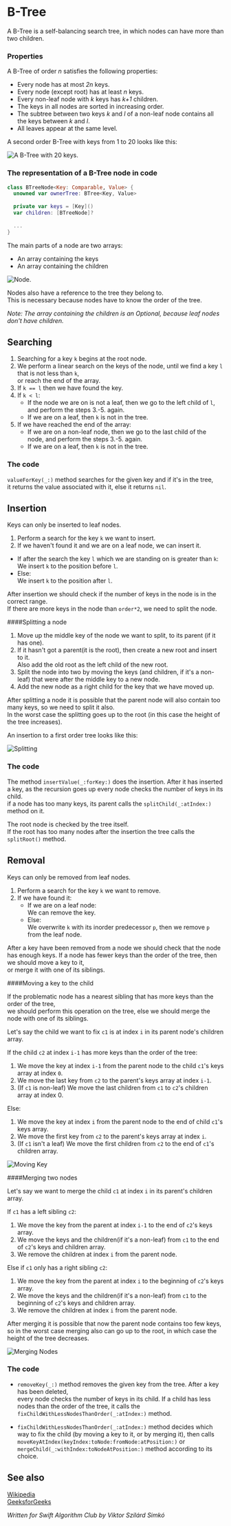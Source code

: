 # B-Tree

A B-Tree is a self-balancing search tree, in which nodes can have more than two children.

### Properties

A B-Tree of order *n* satisfies the following properties:
 - Every node has at most *2n* keys.
 - Every node (except root) has at least *n* keys.
 - Every non-leaf node with *k* keys has *k+1* children.
 - The keys in all nodes are sorted in increasing order. 
 - The subtree between two keys *k* and *l* of a non-leaf node contains all the keys between *k* and *l*.
 - All leaves appear at the same level.

A second order B-Tree with keys from 1 to 20 looks like this:

![A B-Tree with 20 keys.](Images/BTree20.png)

### The representation of a B-Tree node in code

```swift
class BTreeNode<Key: Comparable, Value> {
  unowned var ownerTree: BTree<Key, Value>
  
  private var keys = [Key]()
  var children: [BTreeNode]?
  
  ...
}
```

The main parts of a node are two arrays:
 - An array containing the keys
 - An array containing the children

![Node.](Images/Node.png)

Nodes also have a reference to the tree they belong to.  
This is necessary because nodes have to know the order of the tree.

*Note: The array containing the children is an Optional, because leaf nodes don't have children.*

## Searching

1. Searching for a key `k` begins at the root node.
2. We perform a linear search on the keys of the node, until we find a key `l` that is not less than `k`,  
   or reach the end of the array.
3. If `k == l` then we have found the key.
4. If `k < l`: 
    - If the node we are on is not a leaf, then we go to the left child of `l`, and perform the steps 3.-5. again.
    - If we are on a leaf, then `k` is not in the tree.
5. If we have reached the end of the array:
    - If we are on a non-leaf node, then we go to the last child of the node, and perform the steps 3.-5. again.
    - If we are on a leaf, then `k` is not in the tree.

### The code

`valueForKey(_:)` method searches for the given key and if it's in the tree,  
it returns the value associated with it, else it returns `nil`.

## Insertion

Keys can only be inserted to leaf nodes.

1. Perform a search for the key `k` we want to insert.
2. If we haven't found it and we are on a leaf node, we can insert it.
 - If after the search the key `l` which we are standing on is greater than `k`:  
   We insert `k` to the position before `l`.
 - Else:  
   We insert `k` to the position after `l`.

After insertion we should check if the number of keys in the node is in the correct range.  
If there are more keys in the node than `order*2`, we need to split the node.

####Splitting a node

1. Move up the middle key of the node we want to split, to its parent (if it has one).  
2. If it hasn't got a parent(it is the root), then create a new root and insert to it.  
   Also add the old root as the left child of the new root.
3. Split the node into two by moving the keys (and children, if it's a non-leaf) that were after the middle key
   to a new node.  
4. Add the new node as a right child for the key that we have moved up.  

After splitting a node it is possible that the parent node will also contain too many keys, so we need to split it also.  
In the worst case the splitting goes up to the root (in this case the height of the tree increases).

An insertion to a first order tree looks like this:

![Splitting](Images/InsertionSplit.png)

### The code

The method `insertValue(_:forKey:)` does the insertion.
After it has inserted a key, as the recursion goes up every node checks the number of keys in its child.  
if a node has too many keys, its parent calls the `splitChild(_:atIndex:)` method on it.

The root node is checked by the tree itself.  
If the root has too many nodes after the insertion the tree calls the `splitRoot()` method.

## Removal

Keys can only be removed from leaf nodes.

1. Perform a search for the key `k` we want to remove.
2. If we have found it:
   - If we are on a leaf node:  
     We can remove the key.
   - Else:  
     We overwrite `k` with its inorder predecessor `p`, then we remove `p` from the leaf node.

After a key have been removed from a node we should check that the node has enough keys.
If a node has fewer keys than the order of the tree, then we should move a key to it,  
or merge it with one of its siblings.

####Moving a key to the child

If the problematic node has a nearest sibling that has more keys than the order of the tree,  
we should perform this operation on the tree, else we should merge the node with one of its siblings.

Let's say the child we want to fix `c1` is at index `i` in its parent node's children array.

If the child `c2` at index `i-1` has more keys than the order of the tree:  

1. We move the key at index `i-1` from the parent node to the child `c1`'s keys array at index `0`.
2. We move the last key from `c2` to the parent's keys array at index `i-1`.
3. (If `c1` is non-leaf) We move the last children from `c1` to `c2`'s children array at index 0.

Else:  

1. We move the key at index `i` from the parent node to the end of child `c1`'s keys array.
2. We move the first key from `c2` to the parent's keys array at index `i`.
3. (If `c1` isn't a leaf) We move the first children from `c2` to the end of `c1`'s children array. 

![Moving Key](Images/MovingKey.png)

####Merging two nodes

Let's say we want to merge the child `c1` at index `i` in its parent's children array.

If `c1` has a left sibling `c2`:

1. We move the key from the parent at index `i-1` to the end of `c2`'s keys array.
2. We move the keys and the children(if it's a non-leaf) from `c1` to the end of `c2`'s keys and children array.
3. We remove the children at index `i` from the parent node.

Else if `c1` only has a right sibling `c2`:

1. We move the key from the parent at index `i` to the beginning of `c2`'s keys array.
2. We move the keys and the children(if it's a non-leaf) from `c1` to the beginning of `c2`'s keys and children array.
3. We remove the children at index `i` from the parent node.

After merging it is possible that now the parent node contains too few keys,  
so in the worst case merging also can go up to the root, in which case the height of the tree decreases.

![Merging Nodes](Images/MergingNodes.png)

### The code

- `removeKey(_:)` method removes the given key from the tree. After a key has been deleted,  
  every node checks the number of keys in its child. If a child has less nodes than the order of the tree,
  it calls the `fixChildWithLessNodesThanOrder(_:atIndex:)` method.  

- `fixChildWithLessNodesThanOrder(_:atIndex:)` method decides which way to fix the child (by moving a key to it,
  or by merging it), then calls `moveKeyAtIndex(keyIndex:toNode:fromNode:atPosition:)` or 
  `mergeChild(_:withIndex:toNodeAtPosition:)` method according to its choice.

## See also

[Wikipedia](https://en.wikipedia.org/wiki/B-tree)  
[GeeksforGeeks](http://www.geeksforgeeks.org/b-tree-set-1-introduction-2/)

*Written for Swift Algorithm Club by Viktor Szilárd Simkó*
